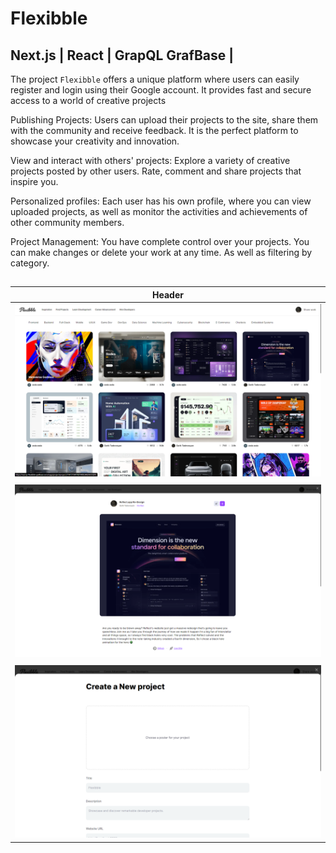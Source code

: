 
# Flexibble 
## Next.js | React | GrapQL GrafBase |

The project `Flexibble` offers a unique platform where users can easily register and login using their Google account. It provides fast and secure access to a world of creative projects

Publishing Projects: Users can upload their projects to the site, share them with the community and receive feedback. It is the perfect platform to showcase your creativity and innovation.

View and interact with others' projects: Explore a variety of creative projects posted by other users. Rate, comment and share projects that inspire you.

Personalized profiles: Each user has his own profile, where you can view uploaded projects, as well as monitor the activities and achievements of other community members.

Project Management: You have complete control over your projects. You can make changes or delete your work at any time. As well as filtering by category.
##

| Header |
|:------:|
| ![1](https://github.com/TadevosyannGarik/NextJs-Flexibble-Grafbase/blob/main/images/1.png) |
| |
| ![1](https://github.com/TadevosyannGarik/NextJs-Flexibble-Grafbase/blob/main/images/2.png) |
| |
| ![1](https://github.com/TadevosyannGarik/NextJs-Flexibble-Grafbase/blob/main/images/3.png) |









